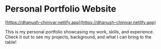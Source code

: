# Personal Portfolio Website

[https://dhanush-chinivar.netlify.app](https://dhanush-chinivar.netlify.app)

This is my personal portfolio showcasing my work, skills, and experience. Check it out to see my projects, background, and what I can bring to the table!
